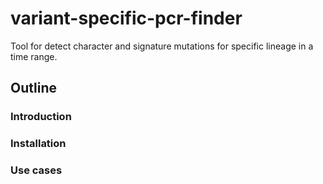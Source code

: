# variant-specific-pcr-finder
Tool for detect character and signature mutations for specific lineage in a time range. 

## Outline
### Introduction
### Installation
### Use cases
